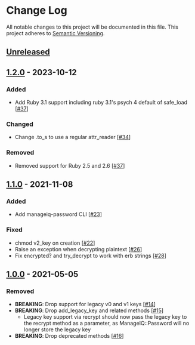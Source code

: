 # Change Log
All notable changes to this project will be documented in this file.
This project adheres to [Semantic Versioning](http://semver.org/).

## [Unreleased]

## [1.2.0] - 2023-10-12
### Added
- Add Ruby 3.1 support including ruby 3.1's psych 4 default of safe_load [[#37](https://github.com/ManageIQ/manageiq-password/pull/37)]

### Changed
- Change .to_s to use a regular attr_reader [[#34](https://github.com/ManageIQ/manageiq-password/pull/34)]

### Removed
- Removed support for Ruby 2.5 and 2.6 [[#37](https://github.com/ManageIQ/manageiq-password/pull/37)]

## [1.1.0] - 2021-11-08
### Added
- Add manageiq-password CLI [[#23](https://github.com/ManageIQ/manageiq-password/pull/23)]

### Fixed
- chmod v2_key on creation [[#22](https://github.com/ManageIQ/manageiq-password/pull/22)]
- Raise an exception when decrypting plaintext [[#26](https://github.com/ManageIQ/manageiq-password/pull/26)]
- Fix encrypted? and try_decrypt to work with erb strings [[#28](https://github.com/ManageIQ/manageiq-password/pull/28)]

## [1.0.0] - 2021-05-05
### Removed
- **BREAKING**: Drop support for legacy v0 and v1 keys [[#14](https://github.com/ManageIQ/manageiq-password/pull/14)]
- **BREAKING**: Drop add_legacy_key and related methods [[#15](https://github.com/ManageIQ/manageiq-password/pull/15)]
  - Legacy key support via recrypt should now pass the legacy key to the recrypt
    method as a parameter, as ManageIQ::Password will no longer store the legacy
    key
- **BREAKING**: Drop deprecated methods [[#16](https://github.com/ManageIQ/manageiq-password/pull/16)]

[Unreleased]: https://github.com/ManageIQ/manageiq-password/compare/v1.2.0...HEAD
[1.2.0]: https://github.com/ManageIQ/manageiq-password/compare/v1.1.0...v1.2.0
[1.1.0]: https://github.com/ManageIQ/manageiq-password/compare/v1.0.0...v1.1.0
[1.0.0]: https://github.com/ManageIQ/manageiq-password/compare/v0.3.0...v1.0.0
